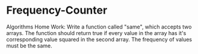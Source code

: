 # Frequency-Counter
Algorithms Home Work: Write a function called "same", which accepts two arrays. The function should return true if every value in the array has it's corresponding value squared in the second array. The frequency of values must be the same. 
